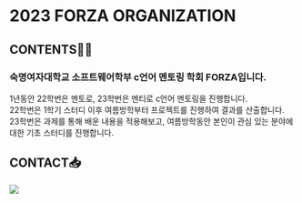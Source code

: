 # 2023 FORZA ORGANIZATION 

## CONTENTS👩‍💻
### 숙명여자대학교 소프트웨어학부 c언어 멘토링 학회 FORZA입니다.
<!-- 27기는 22학번 16명과 23학번 16명으로 구성되어 있습니다.  <br> -->

1년동안 22학번은 멘토로, 23학번은 멘티로 c언어 멘토링을 진행합니다. 
<br>
22학번은 1학기 스터디 이후 여름방학부터 프로젝트를 진행하여 결과를 산출합니다. 
<br>
23학번은 과제를 통해 배운 내용을 적용해보고, 여름방학동안 본인이 관심 있는 분야에 대한 기초 스터디를 진행합니다. 



## CONTACT📥
<a href="mailto:smwuforza@gmail.com"><img src="https://img.shields.io/badge/Gmail-EA4335?style=flat-square&logo=Gmail&logoColor=white&link=mailto:smwuforza@gmail.com"/></a>


<!--

**Here are some ideas to get you started:**

🙋‍♀️ A short introduction - what is your organization all about?
🌈 Contribution guidelines - how can the community get involved?
👩‍💻 Useful resources - where can the community find your docs? Is there anything else the community should know?
🍿 Fun facts - what does your team eat for breakfast?
🧙 Remember, you can do mighty things with the power of [Markdown](https://docs.github.com/github/writing-on-github/getting-started-with-writing-and-formatting-on-github/basic-writing-and-formatting-syntax)
-->

